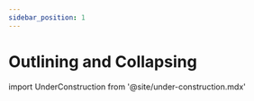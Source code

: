 ```yaml
---
sidebar_position: 1
---
```


# Outlining and Collapsing

import UnderConstruction from  '@site/under-construction.mdx'

<UnderConstruction />
